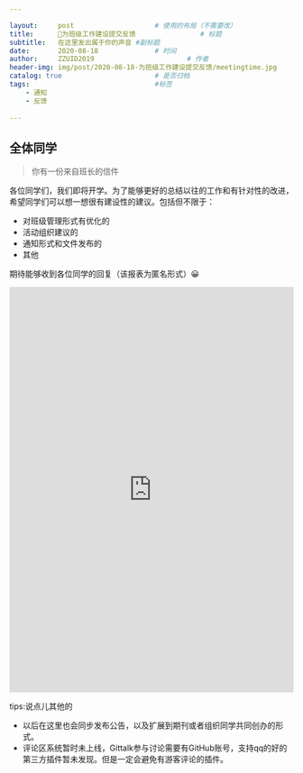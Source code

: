 ```yaml
---

layout:     post   				    # 使用的布局（不需要改）
title:      📢为班级工作建设提交反馈 				# 标题 
subtitle:   在这里发出属于你的声音 #副标题
date:       2020-08-18 				# 时间
author:     ZZUID2019 						# 作者
header-img: img/post/2020-08-18-为班级工作建设提交反馈/meetingtime.jpg 	#这篇文章标题背景图片
catalog: true 						# 是否归档
tags:								#标签
    - 通知
    - 反馈
	
---
```


## 全体同学

> 你有一份来自班长的信件

各位同学们，我们即将开学。为了能够更好的总结以往的工作和有针对性的改进，希望同学们可以想一想很有建设性的建议。包括但不限于：

* 对班级管理形式有优化的
* 活动组织建议的
* 通知形式和文件发布的
* 其他

期待能够收到各位同学的回复（该报表为匿名形式）😀

<iframe width="640" height= "720" src= "https://forms.office.com/Pages/ResponsePage.aspx?id=DQSIkWdsW0yxEjajBLZtrQAAAAAAAAAAAANAAQ9BOf9URE1KVkg5WUZLOVY4UURWTEVQSko1TlU2Ny4u&embed=true" frameborder= "0" marginwidth= "0" marginheight= "0" style= "border: none; max-width:100%; max-height:100vh" allowfullscreen webkitallowfullscreen mozallowfullscreen msallowfullscreen> </iframe>





tips:说点儿其他的

* 以后在这里也会同步发布公告，以及扩展到期刊或者组织同学共同创办的形式。
* 评论区系统暂时未上线，Gittalk参与讨论需要有GitHub账号，支持qq的好的第三方插件暂未发现。但是一定会避免有游客评论的插件。
